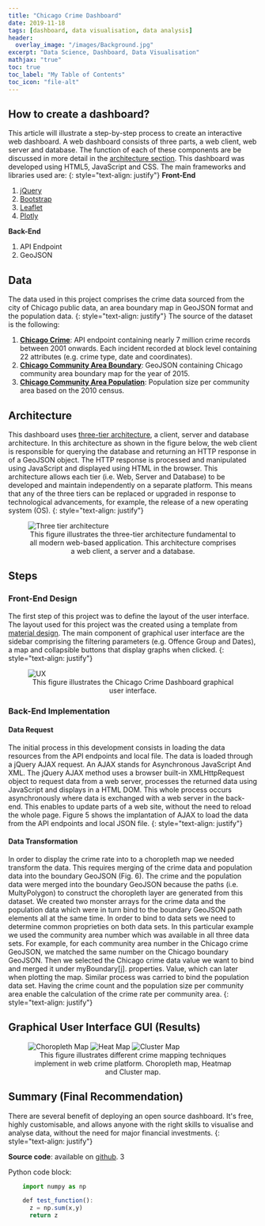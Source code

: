 ```yaml
---
title: "Chicago Crime Dashboard"
date: 2019-11-18
tags: [dashboard, data visualisation, data analysis]
header:
  overlay_image: "/images/Background.jpg"
excerpt: "Data Science, Dashboard, Data Visualisation"
mathjax: "true"
toc: true
toc_label: "My Table of Contents"
toc_icon: "file-alt"
---
```

## How to create a dashboard?
This article will illustrate a step-by-step process to create an interactive web dashboard. A web dashboard consists of three parts, a web client, web server and database. The function of each of these components are be discussed in more detail in the [architecture section](#architecture). This dashboard was developed using HTML5, JavaScript and CSS. The main frameworks and libraries used are: 
{: style="text-align: justify"}
**Front-End**
1. [jQuery](https://api.jquery.com/)
2. [Bootstrap](https://getbootstrap.com)
3. [Leaflet](https://leafletjs.com)
4. [Plotly](https://plotly.com)

**Back-End**
1. API Endpoint
2. GeoJSON

## Data
The data used in this project comprises the crime data sourced from the city of Chicago public data, an area boundary map in GeoJSON format and the population data. 
{: style="text-align: justify"} 
The source of the dataset is the following:
1. **[Chicago Crime](https://data.cityofchicago.org/Public-Safety/Crimes-2001-to-present/ijzp-q8t2/data)**: API endpoint containing nearly 7 million crime records between 2001 onwards. Each incident recorded at block level containing 22 attributes (e.g. crime type, date and coordinates).
2. **[Chicago Community Area Boundary](https://raw.githubusercontent.com/RandomFractals/ChicagoCrimes/master/data/chicago-community-areas.geojson)**: GeoJSON containing Chicago community area boundary map for the year of 2015.
3. **[Chicago Community Area Population](https://www.chicago.gov/content/dam/city/depts/zlup/Zoning_Main_Page/Publications/Census_2010_Community_Area_Profiles/Census_2010_and_2000_CA_Populations.pdf)**: Population size per community area based on the 2010 census.

## Architecture
This dashboard uses [three-tier architecture](https://en.wikipedia.org/wiki/Multitier_architecture), a client, server and database architecture. In this architecture as shown in the figure below, the web client is responsible for querying the database and returning an HTTP response in of a GeoJSON object. The HTTP response is processed and manipulated using JavaScript and displayed using HTML in the browser. This architecture allows each tier (i.e. Web, Server and Database) to be developed and maintain independently on a separate platform. This means that any of the three tiers can be replaced or upgraded in response to technological advancements, for example, the release of a new operating system (OS).
{: style="text-align: justify"}

<figure>
    <img src="{{ site.url }}{{ site.baseurl }}/images/dashboard/3_tier.jpg" alt="Three tier architecture">
    <figcaption style="text-align: center">This figure illustrates the three-tier architecture fundamental to all modern web-based application. This architecture comprises a web client, a server and a database. </figcaption>
</figure>

## Steps
### Front-End Design
The first step of this project was to define the layout of the user interface. The layout used for this project was the created using a template from [material design](https://material.io). The main component of graphical user interface are the sidebar comprising the filtering parameters (e.g. Offence Group and Dates), a map and collapsible buttons that display graphs when clicked.
{: style="text-align: justify"}

<figure>
    <img src="{{ site.url }}{{ site.baseurl }}/images/dashboard/main.png" alt="UX">
    <figcaption style="text-align: center">This figure illustrates the Chicago Crime Dashboard graphical user interface.</figcaption>
</figure>

<script style="max-height: 250px; overflow-y: visible" src="https://gist.github.com/Geobuddy/7179e400f40c018c557a14d1854f8fe4.js"></script>

### Back-End Implementation
#### Data Request
The initial process in this development consists in loading the data resources from the API endpoints and local file. The data is loaded through a jQuery AJAX request. An AJAX stands for Asynchronous JavaScript And XML. The jQuery AJAX method uses a browser built-in XMLHttpRequest object to request data from a web server, processes the returned data using JavaScript and displays in a HTML DOM. This whole process occurs asynchronously where data is exchanged with a web server in the back-end. This enables to update parts of a web site, without the need to reload the whole page. Figure 5 shows the implantation of AJAX to load the data from the API endpoints and local JSON file.
{: style="text-align: justify"}

<script style="max-height: 250px; overflow-y: visible" src="https://gist.github.com/Geobuddy/6d48395ce0475ff0bf24a82e4b7996cf.js"></script>

#### Data Transformation
In order to display the crime rate into to a choropleth map we needed transform the data. This requires merging of the crime data and population data into the boundary GeoJSON (Fig. 6). The crime and the population data were merged into the boundary GeoJSON because the paths (i.e. MultyPolygon) to construct the choropleth layer are generated from this dataset. We created two monster arrays for the crime data and the population data which were in turn bind to the boundary GeoJSON path elements all at the same time. In order to bind to data sets we need to determine common proprieties on both data sets. In this particular example we used the community area number which was available in all three data sets. For example, for each community area number in the Chicago crime GeoJSON, we matched the same number on the Chicago boundary GeoJSON. Then we selected the Chicago crime data value we want to bind and merged it under myBoundary[j]. properties. Value, which can later when plotting the map. Similar process was carried to bind the population data set. Having the crime count and the population size per community area enable the calculation of the crime rate per community area. 
{: style="text-align: justify"}

<script style="max-height: 250px; overflow-y: visible" src="https://gist.github.com/Geobuddy/e15fc2a050c339c5ebae625ff31b4c20.js"></script>

## Graphical User Interface GUI (Results)

<figure>
    <img src="{{ site.url }}{{ site.baseurl }}/images/dashboard/dashboard.png" alt="Choropleth Map">
    <img src="{{ site.url }}{{ site.baseurl }}/images/dashboard/heatmap.png" alt="Heat Map">
    <img src="{{ site.url }}{{ site.baseurl }}/images/dashboard/clustermap.png" alt="Cluster Map">
    <figcaption style="text-align: center">This figure illustrates different crime mapping techniques implement in web crime platform. Choropleth map, Heatmap and Cluster map. </figcaption>
</figure>

## Summary (Final Recommendation)
There are several benefit of deploying an open source dashboard. It's free, highly customisable, and allows anyone with the right skills to visualise and analyse data, without the need for major financial investments. 
{: style="text-align: justify"}

**Source code**: available on [github](https://github.com/Geobuddy/Crime-Dashboard).
3

Python code block:
```JavaScript
    import numpy as np

    def test_function():
      z = np.sum(x,y)
      return z
```


